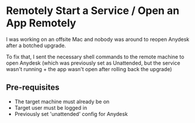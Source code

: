 # Remotely Start a Service / Open an App Remotely
I was working on an offsite Mac and nobody was around to reopen Anydesk after a botched upgrade.

To fix that, I sent the necessary shell commands to the remote machine to open Anydesk (which was previously set as Unattended, but the service wasn't running + the app wasn't open after rolling back the upgrade)

## Pre-requisites
- The target machine must already be on
- Target user must be logged in
- Previously set 'unattended' config for Anydesk
